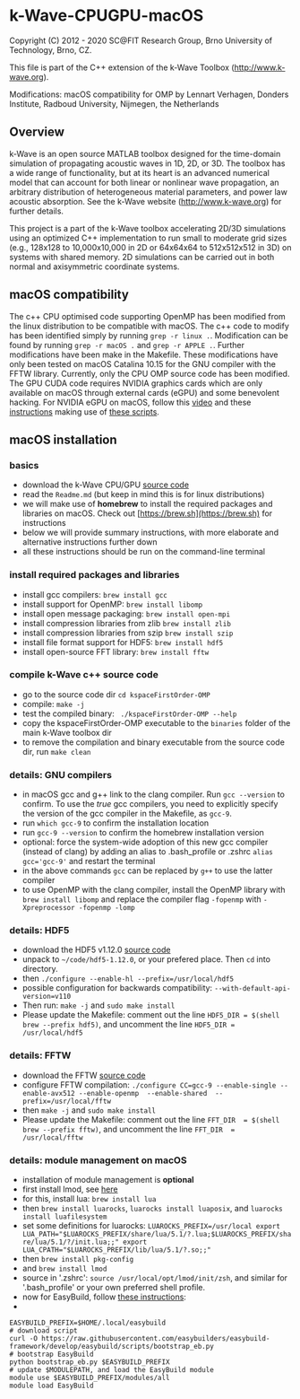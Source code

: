 # k-Wave-CPUGPU-macOS

Copyright (C) 2012 - 2020 SC\@FIT Research Group,
Brno University of Technology, Brno, CZ.

This file is part of the C++ extension of the k-Wave Toolbox
(http://www.k-wave.org).

Modifications: macOS compatibility for OMP by Lennart Verhagen, Donders Institute, Radboud University, Nijmegen, the Netherlands


## Overview

k-Wave is an open source MATLAB toolbox designed for the time-domain simulation
of propagating acoustic waves in 1D, 2D, or 3D. The toolbox has a wide range of
functionality, but at its heart is an advanced numerical model that can account
for both linear or nonlinear wave propagation, an arbitrary distribution of
heterogeneous material parameters, and power law acoustic absorption.
See the k-Wave website (http://www.k-wave.org) for further details.

This project is a part of the k-Wave toolbox accelerating 2D/3D simulations
using an optimized C++ implementation to run small to moderate grid sizes (e.g.,
128x128 to 10,000x10,000 in 2D or 64x64x64 to 512x512x512 in 3D) on systems
with shared memory. 2D simulations can be carried out in both normal and
axisymmetric coordinate systems.


## macOS compatibility

The c++ CPU optimised code supporting OpenMP has been modified from the linux distribution to be compatible with macOS. The c++ code to modify has been identified simply by running `grep -r linux .`. Modification can be found by running `grep -r macOS .` and `grep -r APPLE .`. Further modifications have been make in the Makefile. These modifications have only been tested on macOS Catalina 10.15 for the GNU compiler with the FFTW library. Currently, only the CPU OMP source code has been modified. The GPU CUDA code requires NVIDIA graphics cards which are only available on macOS through external cards (eGPU) and some benevolent hacking. For NVIDIA eGPU on macOS, follow this [video](https://youtu.be/JjL_50ZNaKY) and these [instructions](https://theunlockr.com/how-to-use-nvidia-cards-with-your-mac-egpu/) making use of [these scripts](https://egpu.io/forums/mac-setup/wip-nvidia-egpu-support-for-high-sierra/paged/1/).


## macOS installation
### basics
* download the k-Wave CPU/GPU [source code](http://www.k-wave.org/download.php)
* read the `Readme.md` (but keep in mind this is for linux distributions)
* we will make use of **homebrew** to install the required packages and libraries on macOS. Check out [https://brew.sh](https://brew.sh) for instructions
* below we will provide summary instructions, with more elaborate and alternative instructions further down
* all these instructions should be run on the command-line terminal

### install required packages and libraries
* install gcc compilers: `brew install gcc`
* install support for OpenMP: `brew install libomp`
* install open message packaging: `brew install open-mpi`
* install compression libraries from zlib `brew install zlib`
* install compression libraries from szip `brew install szip`
* install file format support for HDF5: `brew install hdf5`
* install open-source FFT library: `brew install fftw`

### compile k-Wave c++ source code
* go to the source code dir `cd kspaceFirstOrder-OMP`
* compile: `make -j`
* test the compiled binary: ` ./kspaceFirstOrder-OMP --help`
* copy the kspaceFirstOrder-OMP executable to the `binaries` folder of the main k-Wave toolbox dir
* to remove the compilation and binary executable from the source code dir, run `make clean`

### details: GNU compilers
* in macOS gcc and g++ link to the clang compiler. Run `gcc --version` to confirm. To use the *true* gcc compilers, you need to explicitly specify the version of the gcc compiler in the Makefile, as `gcc-9`.
* run `which gcc-9` to confirm the installation location
* run `gcc-9 --version` to confirm the homebrew installation version
* optional: force the system-wide adoption of this new gcc compiler (instead of clang) by adding an alias to .bash_profile or .zshrc `alias gcc='gcc-9'` and restart the terminal
* in the above commands `gcc` can be replaced by `g++` to use the latter compiler
* to use OpenMP with the clang compiler, install the OpenMP library with `brew install libomp` and replace the compiler flag `-fopenmp` with `-Xpreprocessor -fopenmp -lomp`

### details: HDF5
* download the HDF5 v1.12.0 [source code](https://www.hdfgroup.org/downloads/hdf5/source-code/)
* unpack to `~/code/hdf5-1.12.0`, or your prefered place. Then `cd` into directory.
* then `./configure --enable-hl --prefix=/usr/local/hdf5`
* possible configuration for backwards compatibility: `--with-default-api-version=v110`
* Then run: `make -j` and `sudo make install`
* Please update the Makefile: comment out the line `HDF5_DIR = $(shell brew --prefix hdf5)`, and uncomment the line `HDF5_DIR = /usr/local/hdf5`

### details: FFTW
* download the FFTW [source code](http://www.fftw.org/download.html)
* configure FFTW compilation: `./configure CC=gcc-9 --enable-single --enable-avx512 --enable-openmp  --enable-shared  --prefix=/usr/local/fftw`
* then `make -j` and `sudo make install`
* Please update the Makefile: comment out the line `FFT_DIR  = $(shell brew --prefix fftw)`, and uncomment the line `FFT_DIR  = /usr/local/fftw`

### details: module management on macOS
* installation of module management is **optional**
* first install lmod, see [here](https://lmod.readthedocs.io)
* for this, install lua: `brew install lua`
* then `brew install luarocks`, `luarocks install luaposix`, and `luarocks install luafilesystem`
* set some definitions for luarocks: `LUAROCKS_PREFIX=/usr/local
export LUA_PATH="$LUAROCKS_PREFIX/share/lua/5.1/?.lua;$LUAROCKS_PREFIX/share/lua/5.1/?/init.lua;;"
export LUA_CPATH="$LUAROCKS_PREFIX/lib/lua/5.1/?.so;;"`
* then `brew install pkg-config`
* and `brew install lmod`
* source in '.zshrc': `source /usr/local/opt/lmod/init/zsh`, and similar for '.bash_profile' or your own preferred shell profile.
* now for EasyBuild, follow [these instructions](https://easybuild.readthedocs.io/en/latest/Installation.html):
*
`EASYBUILD_PREFIX=$HOME/.local/easybuild`  
`# download script`  
`curl -O https://raw.githubusercontent.com/easybuilders/easybuild-framework/develop/easybuild/scripts/bootstrap_eb.py`  
`# bootstrap EasyBuild`  
`python bootstrap_eb.py $EASYBUILD_PREFIX`  
`# update $MODULEPATH, and load the EasyBuild module`  
`module use $EASYBUILD_PREFIX/modules/all`  
`module load EasyBuild`  
